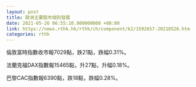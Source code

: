 ```yaml
---
layout: post
title: 歐洲主要股市個別發展
date: 2021-05-26 06:55:10.000000000 +08:00
link: https://news.rthk.hk/rthk/ch/component/k2/1592657-20210526.htm
categories: rthk
---
```


倫敦富時指數收市報7029點，跌21點，跌幅0.31%。

法蘭克福DAX指數報15465點，升27點，升幅0.18%。

巴黎CAC指數報6390點，跌18點，跌幅0.28%。
